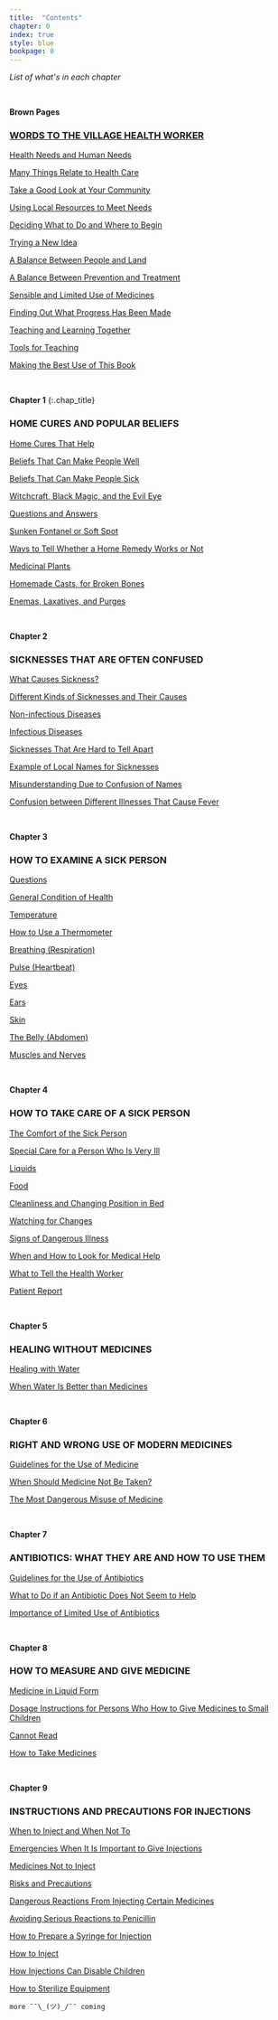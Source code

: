 ```yaml
---
title:  "Contents"
chapter: 0
index: true
style: blue
bookpage: 0
---
```



_List of what's in each chapter_

<br>

**Brown Pages**

### [WORDS TO THE VILLAGE HEALTH WORKER](#words-to-the-village-health-worker)

[Health Needs and Human Needs](#health-needs-and-human-needs)

[Many Things Relate to Health Care](#many-things-relate-to-health-care)

[Take a Good Look at Your Community](page-w8)

[Using Local Resources to Meet Needs](page-w12)

[Deciding What to Do and Where to Begin](page-w13)

[Trying a New Idea](page-w15)

[A Balance Between People and Land](page-w16)

[A Balance Between Prevention and Treatment](page-w17)

[Sensible and Limited Use of Medicines](page-w18)

[Finding Out What Progress Has Been Made](page-w20)

[Teaching and Learning Together](page-w21)

[Tools for Teaching](page-w22)

[Making the Best Use of This Book](page-w28)




<br>

**Chapter 1**
{:.chap_title}


### HOME CURES AND POPULAR BELIEFS

[Home Cures That Help](#page-1)

[Beliefs That Can Make People Well](#page-2)

[Beliefs That Can Make People Sick](#page-4)

[Witchcraft, Black Magic, and the Evil Eye](#page-5)

[Questions and Answers](#page-6)

[Sunken Fontanel or Soft Spot](#page-9)

[Ways to Tell Whether a Home Remedy Works or Not](#page-10)

[Medicinal Plants](#page-12)

[Homemade Casts, for Broken Bones](#page-14)

[Enemas, Laxatives, and Purges](#page-15)




<br>

**Chapter 2**

### SICKNESSES THAT ARE OFTEN CONFUSED

[What Causes Sickness?](#page-17)

[Different Kinds of Sicknesses and Their Causes](#page-18)

[Non-infectious Diseases](#page-18)

[Infectious Diseases](#page-19)

[Sicknesses That Are Hard to Tell Apart](#page-20)

[Example of Local Names for Sicknesses](#page-22)

[Misunderstanding Due to Confusion of Names](#page-25)

[Confusion between Different Illnesses That Cause Fever](#page-26)




<br>

**Chapter 3**

### HOW TO EXAMINE A SICK PERSON

[Questions](#page-29)

[General Condition of Health](#page-30)

[Temperature](#page-30)

[How to Use a Thermometer](#page-31)

[Breathing (Respiration)](#page-32)

[Pulse (Heartbeat)](#page-v)

[Eyes](#page-33)

[Ears](#page-34)

[Skin](#page-34)

[The Belly (Abdomen)](#page-35)

[Muscles and Nerves](#page-37)




<br>

**Chapter 4**

### HOW TO TAKE CARE OF A SICK PERSON

[The Comfort of the Sick Person](#page-39)

[Special Care for a Person Who Is Very Ill](#page-40)

[Liquids](#page-40)

[Food](#page-41)

[Cleanliness and Changing Position in Bed](#page-41)

[Watching for Changes](#page-41)

[Signs of Dangerous Illness](#page-42)

[When and How to Look for Medical Help](#page-43)

[What to Tell the Health Worker](#page-43)

[Patient Report](#page-44)




<br>

**Chapter 5**

### HEALING WITHOUT MEDICINES

[Healing with Water](#page-46)

[When Water Is Better than Medicines](#page-47)



<br>

**Chapter 6**

### RIGHT AND WRONG USE OF MODERN MEDICINES


[Guidelines for the Use of Medicine](#page-49)

[When Should Medicine Not Be Taken?](#page-54)

[The Most Dangerous Misuse of Medicine](#page-50)



<br>

**Chapter 7**

### ANTIBIOTICS: WHAT THEY ARE AND HOW TO USE THEM


[Guidelines for the Use of Antibiotics](#page-56)

[What to Do if an Antibiotic Does Not Seem to Help](#page-57)

[Importance of Limited Use of Antibiotics](#page-58)




<br>

**Chapter 8**

### HOW TO MEASURE AND GIVE MEDICINE


[Medicine in Liquid Form](#page-61)

[Dosage Instructions for Persons Who How to Give Medicines to Small Children](#page-62)

[Cannot Read](#page-63)

[How to Take Medicines](#page-63)




<br>

**Chapter 9**

### INSTRUCTIONS AND PRECAUTIONS FOR INJECTIONS



[When to Inject and When Not To](#page-65)

[Emergencies When It Is Important to Give Injections](#page-66)

[Medicines Not to Inject](#page-67)

[Risks and Precautions](#page-68)

[Dangerous Reactions From Injecting Certain Medicines](#page-70)

[Avoiding Serious Reactions to Penicillin](#page-71)

[How to Prepare a Syringe for Injection](#page-72)

[How to Inject ](#page-73)

[How Injections Can Disable Children](#page-74)

[How to Sterilize Equipment](#page-74)


```
more ¯¯\_(ツ)_/¯¯ coming
```
